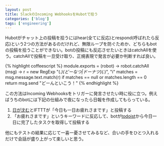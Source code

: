 ```yaml
---
layout: post
title: SlackのIncoming WebhooksをHubotで拾う
categories: ['blog']
tags: ['engineering']
---
```


Hubotがチャット上の投稿を拾うにはhear(全てに反応)とrespond(呼ばれたら反応)という2つの方法があるのだけれど、無限ループを防ぐためか、どちらもbotの投稿を拾うことができない。botの投稿にも反応させたいときはcatchAllを使う。catchAllで投稿を一旦受け取り、正規表現で発言が必要か判断すれば良い。

{% highlight coffeescript %}
module.exports = (robot) ->
  robot.catchAll (msg) ->
    r = new RegExp "(.*)(どーなつ|ドーナツ)(.*)", "i"
    matches = msg.message.text.match(r)
    if matches == null or matches.length == 0
      return
    msg.send "どーんといこう！"
{% endhighlight %}

この方法はIncoming Webhooksをトリガーに発言させたい時に役に立つ。例えばうちのbotには下記の仕組みで夜になったら日報を作成してもらっている。

1. [日が沈む](https://ifttt.com/channels/weather/triggers/131-sunset)とIFTTTが「今日も一日お疲れさまです」と投稿する
1. 「お疲れさまです」というキーワードに反応して、botが[todoist](https://developer.todoist.com/)から今日一日に完了したタスクを取得して投稿する

他にもテストの結果に応じて一喜一憂させてみるなど、合いの手をひとつ入れるだけで会話が盛り上がって楽しいと思う。